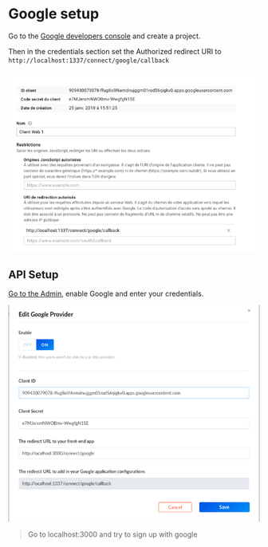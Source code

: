 # Google setup

Go to the [Google developers console](https://console.developers.google.com/) and create a project.

Then in the credentials section set the Authorized redirect URI to `http://localhost:1337/connect/google/callback`

![Google setup](../assets/google_settings.png)

## API Setup

[Go to the Admin](http://localhost:1337/admin/plugins/users-permissions/providers), enable Google and enter your credentials.

![Admin Google Setup](../assets/admin_google_conf.png)

> Go to localhost:3000 and try to sign up with google
